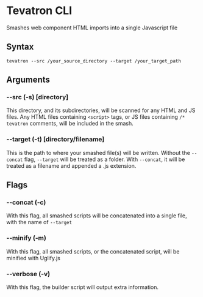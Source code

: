 # Tevatron CLI

Smashes web component HTML imports into a single Javascript file

## Syntax

`tevatron --src /your_source_directory --target /your_target_path`

## Arguments

### --src (-s) [directory]
This directory, and its subdirectories, will be scanned for any HTML and JS files.
Any HTML files containing `<script>` tags, or JS files containing `/* tevatron` comments,
will be included in the smash.

### --target (-t) [directory/filename]
This is the path to where your smashed file(s) will be written. Without the `--concat` flag,
`--target` will be treated as a folder. With `--concat`, it will be treated as a filename and
appended a .js extension.

## Flags
### --concat (-c)
With this flag, all smashed scripts will be concatenated into a single file, with the name
of `--target`

### --minify (-m)
With this flag, all smashed scripts, or the concatenated script, will be minified with
Uglify.js

### --verbose (-v)
With this flag, the builder script will output extra information.